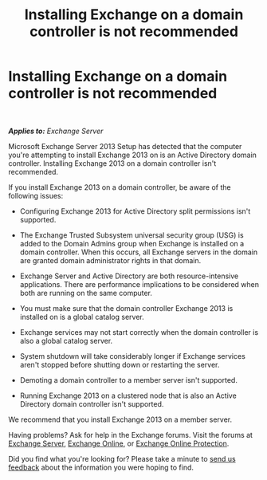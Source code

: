 ﻿---
title: 'Installing Exchange on a domain controller is not recommended'
TOCTitle: Installing Exchange on a domain controller is not recommended
ms:assetid: 48922de2-a68c-4092-96a5-d38c8e5f49f5
ms:mtpsurl: https://technet.microsoft.com/en-us/library/ms.exch.setupreadiness.warninginstallexchangerolesondomaincontroller(v=EXCHG.150)
ms:contentKeyID: 46628923
ms.date: 12/09/2016
mtps_version: v=EXCHG.150
---

# Installing Exchange on a domain controller is not recommended

 

_**Applies to:** Exchange Server_


Microsoft Exchange Server 2013 Setup has detected that the computer you're attempting to install Exchange 2013 on is an Active Directory domain controller. Installing Exchange 2013 on a domain controller isn't recommended.

If you install Exchange 2013 on a domain controller, be aware of the following issues:

  - Configuring Exchange 2013 for Active Directory split permissions isn't supported.

  - The Exchange Trusted Subsystem universal security group (USG) is added to the Domain Admins group when Exchange is installed on a domain controller. When this occurs, all Exchange servers in the domain are granted domain administrator rights in that domain.

  - Exchange Server and Active Directory are both resource-intensive applications. There are performance implications to be considered when both are running on the same computer.

  - You must make sure that the domain controller Exchange 2013 is installed on is a global catalog server.

  - Exchange services may not start correctly when the domain controller is also a global catalog server.

  - System shutdown will take considerably longer if Exchange services aren't stopped before shutting down or restarting the server.

  - Demoting a domain controller to a member server isn't supported.

  - Running Exchange 2013 on a clustered node that is also an Active Directory domain controller isn't supported.

We recommend that you install Exchange 2013 on a member server.

Having problems? Ask for help in the Exchange forums. Visit the forums at [Exchange Server](https://go.microsoft.com/fwlink/p/?linkid=60612), [Exchange Online](https://go.microsoft.com/fwlink/p/?linkid=267542), or [Exchange Online Protection](https://go.microsoft.com/fwlink/p/?linkid=285351).

Did you find what you're looking for? Please take a minute to [send us feedback](mailto:exsetuphelpfeedback@microsoft.com?subject=exchange%202013%20setup%20help%20feedback) about the information you were hoping to find.

